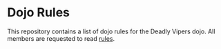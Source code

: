 Dojo Rules
==========

This repository contains a list of dojo rules for the Deadly Vipers dojo.
All members are requested to read [rules](https://github.com/deadlyvipers).

